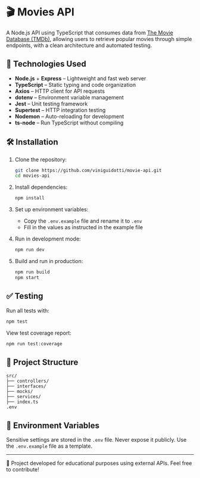 # 🎬 Movies API

A Node.js API using TypeScript that consumes data from [The Movie Database (TMDb)](https://www.themoviedb.org/), allowing users to retrieve popular movies through simple endpoints, with a clean architecture and automated testing.

## 🚀 Technologies Used

- **Node.js** + **Express** – Lightweight and fast web server  
- **TypeScript** – Static typing and code organization  
- **Axios** – HTTP client for API requests  
- **dotenv** – Environment variable management  
- **Jest** – Unit testing framework  
- **Supertest** – HTTP integration testing  
- **Nodemon** – Auto-reloading for development  
- **ts-node** – Run TypeScript without compiling

## 🛠️ Installation

1. Clone the repository:
   ```bash
   git clone https://github.com/viniguidotti/movie-api.git
   cd movies-api
   ```

2. Install dependencies:
   ```bash
   npm install
   ```

3. Set up environment variables:
   - Copy the `.env.example` file and rename it to `.env`
   - Fill in the values as instructed in the example file

4. Run in development mode:
   ```bash
   npm run dev
   ```

5. Build and run in production:
   ```bash
   npm run build
   npm start
   ```

## ✅ Testing

Run all tests with:
```bash
npm test
```

View test coverage report:
```bash
npm run test:coverage
```

## 📂 Project Structure

```
src/
├── controllers/
├── interfaces/
├── mocks/
├── services/
├── index.ts
.env
```

## 🔐 Environment Variables

Sensitive settings are stored in the `.env` file. Never expose it publicly. Use the `.env.example` file as a template.

---

🧪 Project developed for educational purposes using external APIs. Feel free to contribute!
